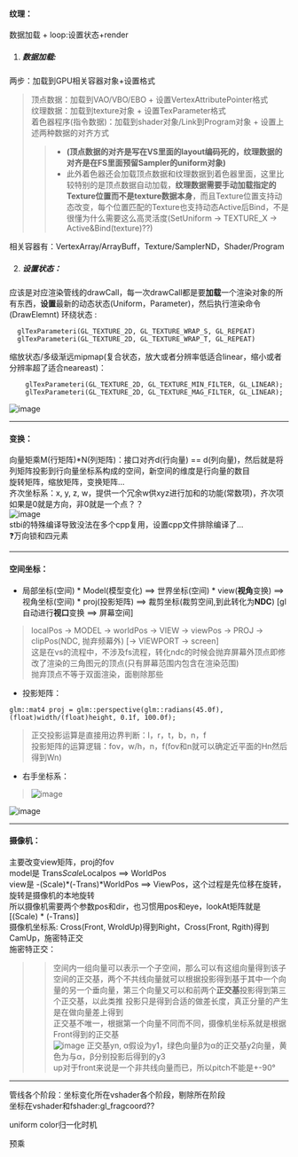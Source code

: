 #### 纹理：  
数据加载 + loop:设置状态+render  
1. ##### 数据加载:  
两步：加载到GPU相关容器对象+设置格式  
> 顶点数据：加载到VAO/VBO/EBO + 设置VertexAttributePointer格式  
> 纹理数据：加载到texture对象 + 设置TexParameter格式  
> 着色器程序(指令数据)：加载到shader对象/Link到Program对象 + 设置上述两种数据的对齐方式  
> > - **(顶点数据的对齐是写在VS里面的layout编码死的，纹理数据的对齐是在FS里面预留Sampler的uniform对象)**  
> > - 此外着色器还会加载顶点数据和纹理数据到着色器里面，这里比较特别的是顶点数据自动加载，**纹理数据需要手动加载指定的Texture位置而不是texture数据本身**，而且Texture位置支持动态改变，每个位置匹配的Texture也支持动态Active后Bind，不是很懂为什么需要这么高灵活度(SetUniform -> TEXTURE_X -> Active&Bind(texture)??)

相关容器有：VertexArray/ArrayBuff，Texture/SamplerND，Shader/Program   

2. ##### 设置状态：  
应该是对应渲染管线的drawCall，每一次drawCall都是要**加载**一个渲染对象的所有东西，**设置**最新的动态状态(Uniform，Parameter)，然后执行渲染命令(DrawElemnt)
环绕状态 :  
```  
  glTexParameteri(GL_TEXTURE_2D, GL_TEXTURE_WRAP_S, GL_REPEAT)
  glTexParameteri(GL_TEXTURE_2D, GL_TEXTURE_WRAP_T, GL_REPEAT)
```  
缩放状态/多级渐远mipmap(复合状态，放大或者分辨率低适合linear，缩小或者分辨率超了适合neareast)：  
```
    glTexParameteri(GL_TEXTURE_2D, GL_TEXTURE_MIN_FILTER, GL_LINEAR);
    glTexParameteri(GL_TEXTURE_2D, GL_TEXTURE_MAG_FILTER, GL_LINEAR);
```

![image](https://github.com/user-attachments/assets/d74b794e-42b1-470f-89ea-cd210e87b62f)


----
#### 变换：  
向量矩乘M(行矩阵)*N(列矩阵)：接口对齐d(行向量) == d(列向量)，然后就是将列矩阵投影到行向量坐标系构成的空间，新空间的维度是行向量的数目  
旋转矩阵，缩放矩阵，变换矩阵...  
齐次坐标系：x, y, z, w，提供一个冗余w供xyz进行加和的功能(常数项)，齐次项如果是0就是方向，非0就是一个点？？  
![image](https://github.com/user-attachments/assets/7ab52bc4-e3b4-4577-96f9-56f7e5838f90)  
stbi的特殊编译导致没法在多个cpp复用，设置cpp文件排除编译了...  
❓万向锁和四元素  


----
#### 空间坐标：  
- 局部坐标(空间) * Model(模型变化) ==> 世界坐标(空间) * view(**视角**变换) ==> 视角坐标(空间) * proj(投影矩阵) ==> 裁剪坐标(裁剪空间,到此转化为**NDC**) [gl自动进行**视口**变换 ==> 屏幕空间]  
> localPos -> MODEL -> worldPos -> VIEW -> viewPos -> PROJ -> clipPos(NDC, 抛弃频幕外) [-> VIEWPORT -> screen]  
> 这是在vs的流程中，不涉及fs流程，转化ndc的时候会抛弃屏幕外顶点即修改了渲染的三角图元的顶点(只有屏幕范围内包含在渲染范围)   
> 抛弃顶点不等于双面渲染，面剔除那些  

- 投影矩阵：  
```
glm::mat4 proj = glm::perspective(glm::radians(45.0f), (float)width/(float)height, 0.1f, 100.0f);
```
> 正交投影运算是直接用边界判断：l，r，t，b，n，f  
> 投影矩阵的运算逻辑：fov，w/h，n，f(fov和n就可以确定近平面的Hn然后得到Wn)    

- 右手坐标系：  
 >![image](https://github.com/user-attachments/assets/e93ac565-4a35-4490-8a9e-9435e4ce3cce)

![image](https://github.com/user-attachments/assets/ca1ce044-71af-4f43-8242-6319ae9c5039)

----
#### 摄像机：  
主要改变view矩阵，proj的fov  
model是 Trans*Scale*Localpos  ==> WorldPos  
view是  -(Scale)*(-Trans)*WorldPos ==> ViewPos，这个过程是先位移在旋转，旋转是摄像机的本地旋转  
所以摄像机需要两个参数pos和dir，也习惯用pos和eye，lookAt矩阵就是[(Scale) * (-Trans)]  
摄像机坐标系: Cross(Front, WroldUp)得到Right，Cross(Front, Rgith)得到CamUp，施密特正交  
施密特正交：  
>> 空间内一组向量可以表示一个子空间，那么可以有这组向量得到该子空间的正交基，两个不共线向量就可以根据投影得到基于其中一个向量的另一个垂向量，第三个向量又可以和前两个**正交基**投影得到第三个正交基，以此类推
>> 投影只是得到合适的做差长度，真正分量的产生是在做向量差上得到  
>> 正交基不唯一，根据第一个向量不同而不同，摄像机坐标系就是根据Front得到的正交基  
>> ![image](https://github.com/user-attachments/assets/11961049-2871-461a-8cd6-988388020d93)
>> 正交基yn, α假设为y1，绿色向量β为α的正交基y2向量，黄色为与α，β分别投影后得到的y3  
>> up对于front来说是一个非共线向量而已，所以pitch不能是+-90°  

----

管线各个阶段：坐标变化所在vshader各个阶段，剔除所在阶段  
坐标在vshader和fshader:gl_fragcoord??  

uniform color归一化时机

预乘  
